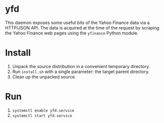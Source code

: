 # yfd

This daemon exposes some useful bits of the Yahoo Finance data via a
HTTP/JSON API.  The data is acquired at the time of the request by
scraping the Yahoo Finance web pages using the `yfinance` Python
module.

# Install

1. Unpack the source distribution in a convenient temporary directory.
1. Run `install.sh` with a single parameter: the target parent
   directory.
1. Clean up the unpacked source.

# Run

1. `systemctl enable yfd.service`
1. `systemctl start yfd.service`
